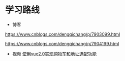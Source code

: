 # 学习路线
- 博客

https://www.cnblogs.com/dengqichang/p/7903099.html

https://www.cnblogs.com/dengqichang/p/7904199.html

- 视频
[使用vue2.0实现购物车和地址选配功能](https://www.imooc.com/learn/796)